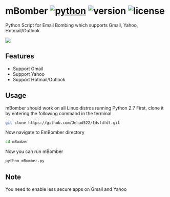 # mBomber [![python](https://img.shields.io/badge/Python-2.7-green.svg?style=style=flat-square)](https://www.python.org/downloads/) ![version](https://img.shields.io/badge/Build-Final-blue.svg) ![license](https://img.shields.io/badge/License-GPL_3-orange.svg?style=style=flat-square)

Python Script for Email Bombing which supports Gmail, Yahoo, Hotmail/Outlook

<a href="https://asciinema.org/a/LPEmn3kibOGFnt9229vaeuoWG" target="_blank"><img src="https://asciinema.org/a/LPEmn3kibOGFnt9229vaeuoWG.png" /></a>


## Features
- Support Gmail
- Support Yahoo
- Support Hotmail/Outlook

## Usage
mBomber should work on all Linux distros running Python 2.7
First, clone it by entering the following command in the terminal
``` bash
git clone https://github.com/Jehad522/fdsfdfdf.git
```
Now navigate to EmBomber directory
``` bash
cd mBomber
```
Now you can run mBomber
``` bash
python mBomber.py
```
## Note
You need to enable less secure apps on Gmail and Yahoo



